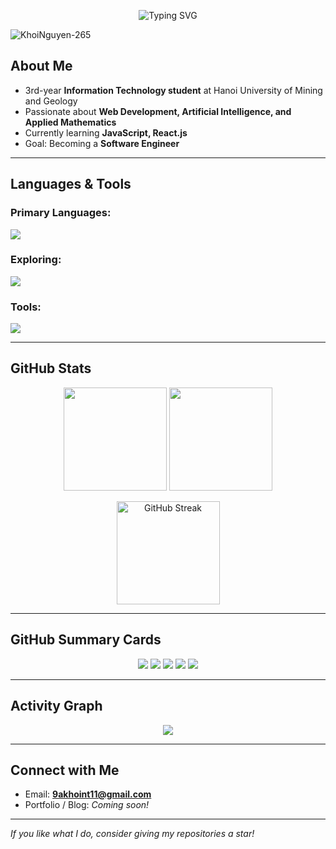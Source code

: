 <!-- Typing SVG Banner -->
<p align="center"> 
  <img 
    src="https://readme-typing-svg.demolab.com?font=Fira+Code&size=28&pause=1000&duration=3000&center=true&vCenter=true&width=700&lines=Welcome+to+my+GitHub+profile!;I'm+a+student+focusing+on+Web+Development&color=FF5733&colors=FF5733,FFC300,28A745,007BFF,8E44AD" 
    alt="Typing SVG" 
  /> 
</p>

<p align="left"> 
  <img src="https://komarev.com/ghpvc/?username=KhoiNguyen-265&label=Profile%20views&color=0e75b6&style=flat" alt="KhoiNguyen-265" /> 
</p>

## About Me
- 3rd-year **Information Technology student** at Hanoi University of Mining and Geology  
- Passionate about **Web Development, Artificial Intelligence, and Applied Mathematics**  
- Currently learning **JavaScript, React.js**  
- Goal: Becoming a **Software Engineer**  

---

## Languages & Tools
### Primary Languages:
<p>
  <img src="https://skillicons.dev/icons?i=html,css,javascript,sass,cpp,c" />
</p>

### Exploring:
<p>
  <img src="https://skillicons.dev/icons?i=react,nodejs,csharp,dotnet,tailwind" />
</p>

### Tools:
<p>
  <img src="https://skillicons.dev/icons?i=vscode,visualstudio,github,figma" />
</p>

---

## GitHub Stats
<p align="center">
  <img src="https://github-readme-stats.vercel.app/api?username=KhoiNguyen-265&show_icons=true&theme=radical" height="165"/>
  <img src="https://github-readme-stats.vercel.app/api/top-langs/?username=KhoiNguyen-265&layout=compact&theme=radical" height="165"/>
</p>

<p align="center">
  <img src="https://github-readme-streak-stats.herokuapp.com/?user=KhoiNguyen-265&theme=radical" alt="GitHub Streak" height="165"/>
</p>

---

## GitHub Summary Cards
<p align="center">
  <img src="http://github-profile-summary-cards.vercel.app/api/cards/profile-details?username=KhoiNguyen-265&theme=radical" />
  <img src="http://github-profile-summary-cards.vercel.app/api/cards/repos-per-language?username=KhoiNguyen-265&theme=radical" />
  <img src="http://github-profile-summary-cards.vercel.app/api/cards/most-commit-language?username=KhoiNguyen-265&theme=radical" />
  <img src="http://github-profile-summary-cards.vercel.app/api/cards/stats?username=KhoiNguyen-265&theme=radical" />
  <img src="http://github-profile-summary-cards.vercel.app/api/cards/productive-time?username=KhoiNguyen-265&theme=radical&utcOffset=7" />
</p>

---

## Activity Graph
<p align="center">
  <img src="https://github-readme-activity-graph.vercel.app/graph?username=KhoiNguyen-265&theme=react-dark&hide_border=true&area=true" />
</p>

---

## Connect with Me
- Email: **9akhoint11@gmail.com** 
- Portfolio / Blog: *Coming soon!* 

---

*If you like what I do, consider giving my repositories a star!*  
